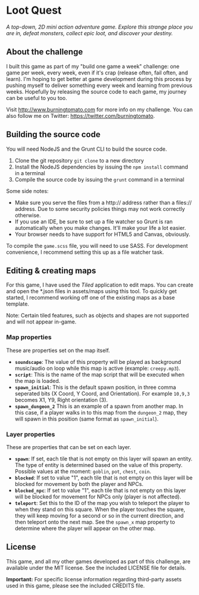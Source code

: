 Loot Quest
=======

*A top-down, 2D mini action adventure game. Explore this strange place you are in, defeat monsters, collect epic loot, and discover your destiny.*

About the challenge
---
I built this game as part of my "build one game a week" challenge: one game per week, every week, even if it's crap (release often, fail often, and learn). I'm hoping to get better at game development during this process by pushing myself to deliver something every week and learning from previous weeks. Hopefully by releasing the source code to each game, my journey can be useful to you too.

Visit <http://www.burningtomato.com> for more info on my challenge. You can also follow me on Twitter: <https://twitter.com/burningtomato>.

Building the source code
---
You will need NodeJS and the Grunt CLI to build the source code.

1. Clone the git repository `git clone` to a new directory
2. Install the NodeJS dependencies by issuing the `npm install` command in a terminal
3. Compile the source code by issuing the `grunt` command in a terminal

Some side notes:

- Make sure you serve the files from a http:// address rather than a files:// address. Due to some security policies things may not work correctly otherwise.
- If you use an IDE, be sure to set up a file watcher so Grunt is ran automatically when you make changes. It'll make your life a lot easier.
- Your browser needs to have support for HTML5 and Canvas, obviously.

To compile the `game.scss` file, you will need to use SASS. For development convenience, I recommend setting this up as a file watcher task.

Editing & creating maps
---
For this game, I have used the *Tiled* application to edit maps. You can create and open the *.json files in assets/maps using this tool. To quickly get started, I recommend working off one of the existing maps as a base template.

Note: Certain tiled features, such as objects and shapes are not supported and will not appear in-game.

### Map properties
These are properties set on the map itself.

- **`soundscape`**: The value of this property will be played as background music/audio on loop while this map is active (example: `creepy.mp3`).
- **`script`**: This is the name of the map script that will be executed when the map is loaded.
- **`spawn_initial`**: This is the default spawn position, in three comma seperated bits (X Coord, Y Coord, and Orientation). For example `10,9,3` becomes X1, Y9, Right orientation (3).
- **`spawn_dungeon_2`** This is an example of a spawn from another map. In this case, if a player walks in to this map from the `dungeon_2` map, they will spawn in this position (same format as `spawn_initial`). 

### Layer properties
These are properties that can be set on each layer.

- **`spawn`**: If set, each tile that is not empty on this layer will spawn an entity. The type of entity is determined based on the value of this property. Possible values at the moment: `goblin`, `pot`, `chest`, `coin`.
- **`blocked`**: If set to value "1", each tile that is not empty on this layer will be blocked for movement by both the player and NPCs.
- **`blocked_npc`**: If set to value "1", each tile that is not empty on this layer will be blocked for movement for NPCs only (player is not affected).
- **`teleport`**: Set this to the ID of the map you wish to teleport the player to when they stand on this square. When the player touches the square, they will keep moving for a second or so in the current direction, and then teleport onto the next map. See the `spawn_x` map property to determine where the player will appear on the other map.

License
---
This game, and all my other games developed as part of this challenge, are available under the MIT license. See the included LICENSE file for details.

**Important:** For specific license information regarding third-party assets used in this game, please see the included CREDITS file.